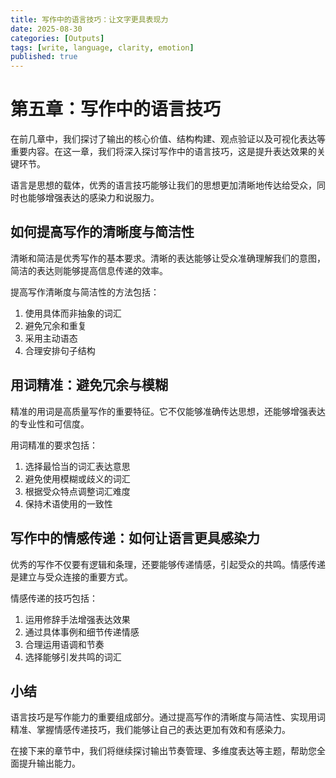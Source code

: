```yaml
---
title: 写作中的语言技巧：让文字更具表现力
date: 2025-08-30
categories: [Outputs]
tags: [write, language, clarity, emotion]
published: true
---
```


# 第五章：写作中的语言技巧

在前几章中，我们探讨了输出的核心价值、结构构建、观点验证以及可视化表达等重要内容。在这一章，我们将深入探讨写作中的语言技巧，这是提升表达效果的关键环节。

语言是思想的载体，优秀的语言技巧能够让我们的思想更加清晰地传达给受众，同时也能够增强表达的感染力和说服力。

## 如何提高写作的清晰度与简洁性

清晰和简洁是优秀写作的基本要求。清晰的表达能够让受众准确理解我们的意图，简洁的表达则能够提高信息传递的效率。

提高写作清晰度与简洁性的方法包括：
1. 使用具体而非抽象的词汇
2. 避免冗余和重复
3. 采用主动语态
4. 合理安排句子结构

## 用词精准：避免冗余与模糊

精准的用词是高质量写作的重要特征。它不仅能够准确传达思想，还能够增强表达的专业性和可信度。

用词精准的要求包括：
1. 选择最恰当的词汇表达意思
2. 避免使用模糊或歧义的词汇
3. 根据受众特点调整词汇难度
4. 保持术语使用的一致性

## 写作中的情感传递：如何让语言更具感染力

优秀的写作不仅要有逻辑和条理，还要能够传递情感，引起受众的共鸣。情感传递是建立与受众连接的重要方式。

情感传递的技巧包括：
1. 运用修辞手法增强表达效果
2. 通过具体事例和细节传递情感
3. 合理运用语调和节奏
4. 选择能够引发共鸣的词汇

## 小结

语言技巧是写作能力的重要组成部分。通过提高写作的清晰度与简洁性、实现用词精准、掌握情感传递技巧，我们能够让自己的表达更加有效和有感染力。

在接下来的章节中，我们将继续探讨输出节奏管理、多维度表达等主题，帮助您全面提升输出能力。
